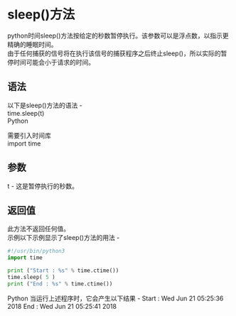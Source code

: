 # sleep()方法

python时间sleep()方法按给定的秒数暂停执行。该参数可以是浮点数，以指示更精确的睡眠时间。  
由于任何捕获的信号将在执行该信号的捕获程序之后终止sleep()，所以实际的暂停时间可能会小于请求的时间。

## 语法
以下是sleep()方法的语法 -  
time.sleep(t)  
Python  

需要引入时间库  
import time

## 参数

t - 这是暂停执行的秒数。
## 返回值

此方法不返回任何值。  
示例以下示例显示了sleep()方法的用法 -   
```py
#!/usr/bin/python3
import time

print ("Start : %s" % time.ctime())
time.sleep( 5 )
print ("End : %s" % time.ctime())
```
Python
当运行上述程序时，它会产生以下结果 -
Start : Wed Jun 21 05:25:36 2018
End : Wed Jun 21 05:25:41 2018
